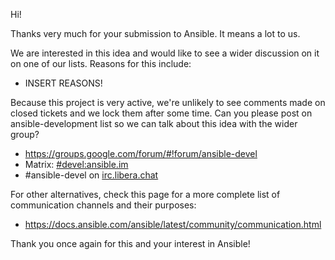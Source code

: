 Hi!

Thanks very much for your submission to Ansible.  It means a lot to us.

We are interested in this idea and would like to see a wider discussion on it on one of our lists.
Reasons for this include:

   * INSERT REASONS!

Because this project is very active, we're unlikely to see comments made on closed tickets and we lock them after some time.
Can you please post on ansible-development list so we can talk about this idea with the wider group?

   * https://groups.google.com/forum/#!forum/ansible-devel
   * Matrix: [#devel:ansible.im](https://matrix.to/#/#devel:ansible.im)
   * #ansible-devel on [irc.libera.chat](https://libera.chat/)

For other alternatives, check this page for a more complete list of communication channels and their purposes:

   * https://docs.ansible.com/ansible/latest/community/communication.html

Thank you once again for this and your interest in Ansible!

